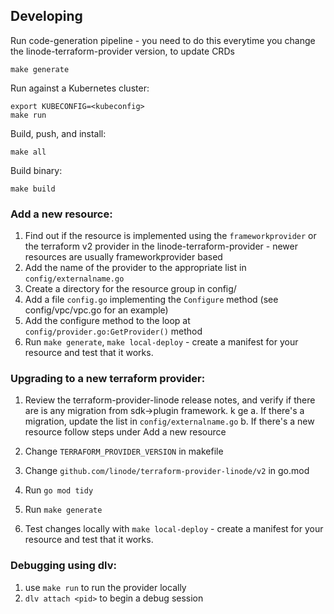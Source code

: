 ## Developing

Run code-generation pipeline - you need to do this everytime you change the linode-terraform-provider version, to update CRDs
```console
make generate
```

Run against a Kubernetes cluster:

```console
export KUBECONFIG=<kubeconfig>
make run
```

Build, push, and install:

```console
make all
```

Build binary:

```console
make build
```

### Add a new resource:

1. Find out if the resource is implemented using the `frameworkprovider` or the terraform v2 provider in the linode-terraform-provider - newer resources are usually frameworkprovider based
2. Add the name of the provider to the appropriate list in `config/externalname.go`
3. Create a directory for the resource group in config/
4. Add a file `config.go` implementing the `Configure` method (see config/vpc/vpc.go for an example)
5. Add the configure method to the loop at `config/provider.go:GetProvider()`  method
6. Run `make generate`, `make local-deploy` - create a manifest for your resource and test that it works.

### Upgrading to a new terraform provider:
1. Review the terraform-provider-linode release notes, and verify if there are is any migration from sdk->plugin framework. k ge
    a. If there's a migration, update the list in `config/externalname.go`
    b. If there's a new resource follow steps under Add a new resource

2. Change `TERRAFORM_PROVIDER_VERSION` in makefile
3. Change `github.com/linode/terraform-provider-linode/v2` in go.mod
4. Run `go mod tidy`
4. Run `make generate`
5. Test changes locally with `make local-deploy` - create a manifest for your resource and test that it works.

### Debugging using dlv:
1. use `make run` to run the provider locally
2. `dlv attach <pid>` to begin a debug session
